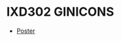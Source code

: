 IXD302 GINICONS
======================================

- [Poster](https://github.com/elliethompson/Ginicons-12icons.pdf)
